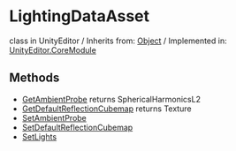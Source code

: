 # LightingDataAsset
class in UnityEditor
 / Inherits from: <a href="https://docs.unity3d.com/6000.2/Documentation/ScriptReference/Object.html">Object</a> / Implemented in: <a href="https://docs.unity3d.com/6000.2/Documentation/ScriptReference/UnityEditor.CoreModule.html">UnityEditor.CoreModule</a>

## Methods
- <a href="https://docs.unity3d.com/6000.2/Documentation/ScriptReference/LightingDataAsset.GetAmbientProbe.html">GetAmbientProbe</a> returns SphericalHarmonicsL2
- <a href="https://docs.unity3d.com/6000.2/Documentation/ScriptReference/LightingDataAsset.GetDefaultReflectionCubemap.html">GetDefaultReflectionCubemap</a> returns Texture
- <a href="https://docs.unity3d.com/6000.2/Documentation/ScriptReference/LightingDataAsset.SetAmbientProbe.html">SetAmbientProbe</a>
- <a href="https://docs.unity3d.com/6000.2/Documentation/ScriptReference/LightingDataAsset.SetDefaultReflectionCubemap.html">SetDefaultReflectionCubemap</a>
- <a href="https://docs.unity3d.com/6000.2/Documentation/ScriptReference/LightingDataAsset.SetLights.html">SetLights</a>
